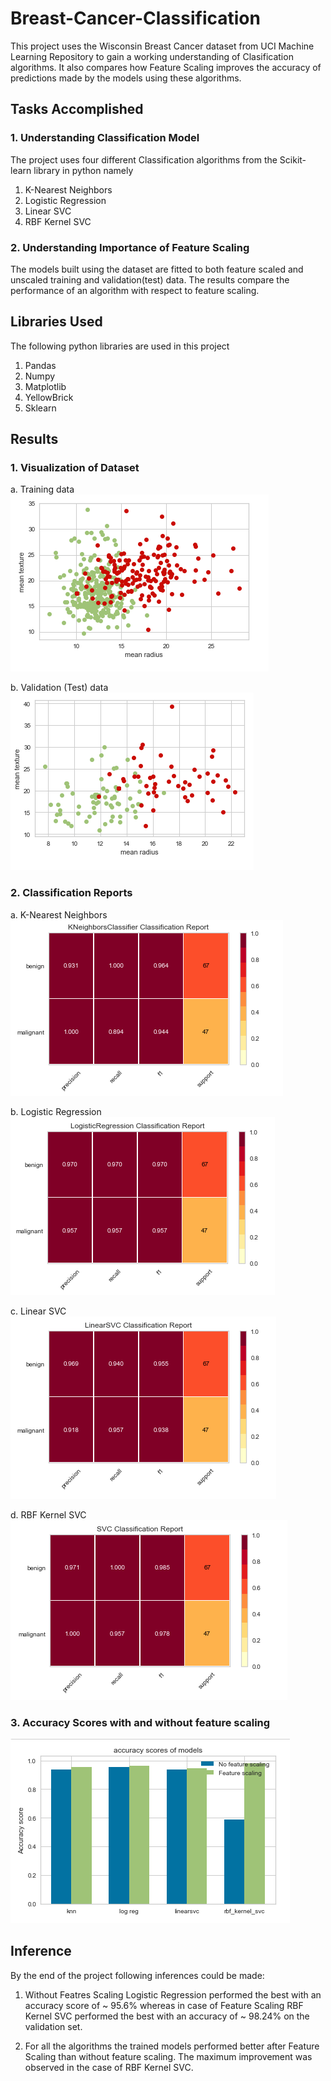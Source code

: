 # Breast-Cancer-Classification
This project uses the Wisconsin Breast Cancer dataset from UCI Machine Learning Repository to gain a working understanding of Clasification algorithms. It also compares how Feature Scaling improves the accuracy of predictions made by the models using these algorithms.

## Tasks Accomplished

### 1. Understanding Classification Model
The project uses four different Classification algorithms from the Scikit-learn library in python namely
  1. K-Nearest Neighbors
  2. Logistic Regression
  3. Linear SVC
  4. RBF Kernel SVC
### 2. Understanding Importance of Feature Scaling
The models built using the dataset are fitted to both feature scaled and unscaled training and validation(test) data. The results compare the performance of an algorithm with respect to feature scaling.

## Libraries Used
The following python libraries are used in this project
  1. Pandas
  2. Numpy
  4. Matplotlib
  5. YellowBrick
  7. Sklearn

## Results
### 1. Visualization of Dataset

a. Training data
  ![Training data](https://github.com/ishitap11/Breast-Cancer-Classification/blob/master/Images/trainingdata.PNG)

b. Validation (Test) data
  ![Validation/Test data](https://github.com/ishitap11/Breast-Cancer-Classification/blob/master/Images/testingdata.PNG)

### 2. Classification Reports

a. K-Nearest Neighbors
 ![K-Nearest Neighbors](https://github.com/ishitap11/Breast-Cancer-Classification/blob/master/Images/KnnCR.PNG)

b. Logistic Regression
  ![Logistic Regression](https://github.com/ishitap11/Breast-Cancer-Classification/blob/master/Images/LrCR.PNG)

c. Linear SVC
  ![Linear SVC](https://github.com/ishitap11/Breast-Cancer-Classification/blob/master/Images/SvcCR.PNG)

d. RBF Kernel SVC
  ![RBF Kernel SVC](https://github.com/ishitap11/Breast-Cancer-Classification/blob/master/Images/SvcKernelCR.PNG)

### 3. Accuracy Scores with and without feature scaling

  ![Model accuracy scores](https://github.com/ishitap11/Breast-Cancer-Classification/blob/master/Images/modelbargraph.PNG)

## Inference
By the end of the project following inferences could be made:
1. Without Featres Scaling Logistic Regression performed the best with an accuracy score of ~ 95.6% whereas in case of Feature Scaling RBF Kernel SVC performed the best with an accuracy of ~ 98.24% on the validation set.

2. For all the algorithms the trained models performed better after Feature Scaling than without feature scaling. The maximum improvement was observed in the case of RBF Kernel SVC. 
